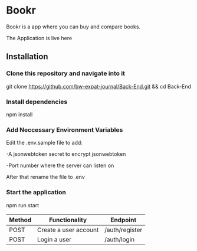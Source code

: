 # Bookr

Bookr is a app where you can buy and compare books.

The Application is live here 

## Installation

### Clone this repository and navigate into it

git clone https://github.com/bw-expat-journal/Back-End.git && cd Back-End

### Install dependencies

npm install

### Add Neccessary Environment Variables
Edit the .env.sample file to add:

-A jsonwebtoken secret to encrypt jsonwebtoken

-Port number where the server can listen on

After that rename the file to .env

### Start the application
npm run start

|     Method | Functionality        | Endpoint      |
| ---------- | -------------        | ----------    |
| POST       |Create a user account | /auth/register|
| POST       |Login a user          | /auth/login   |